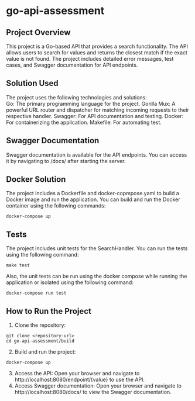 # go-api-assessment

## Project Overview
This project is a Go-based API that provides a search functionality. The API allows users to search for values and returns the closest match if the exact value is not found. The project includes detailed error messages, test cases, and Swagger documentation for API endpoints.  

## Solution Used
The project uses the following technologies and solutions:  
Go: The primary programming language for the project.
Gorilla Mux: A powerful URL router and dispatcher for matching incoming requests to their respective handler.
Swagger: For API documentation and testing.
Docker: For containerizing the application.
Makefile: For automating test.

## Swagger Documentation
Swagger documentation is available for the API endpoints. You can access it by navigating to /docs/ after starting the server.

## Docker Solution
The project includes a Dockerfile and docker-copmpose.yaml to build a Docker image and run the application. You can build and run the Docker container using the following commands:
```
docker-compose up
```

## Tests
The project includes unit tests for the SearchHandler. You can run the tests using the following command:
```
make test
```
Also, the unit tests can be run using the docker compose while running the application or isolated using the following command:
```
docker-compose run test
```
## How to Run the Project
1. Clone the repository:  
```
git clone <repository-url>
cd go-api-assessment/build
``` 
2. Build and run the project:  
```
docker-compose up
```
3. Access the API: 
Open your browser and navigate to http://localhost:8080/endpoint/{value} to use the API.  
4. Access Swagger documentation: 
Open your browser and navigate to http://localhost:8080/docs/ to view the Swagger documentation.